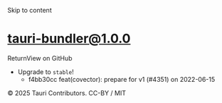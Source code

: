 Skip to content
# tauri-bundler@1.0.0
ReturnView on GitHub
  * Upgrade to `stable`! 
    * f4bb30cc feat(covector): prepare for v1 (#4351) on 2022-06-15


© 2025 Tauri Contributors. CC-BY / MIT
